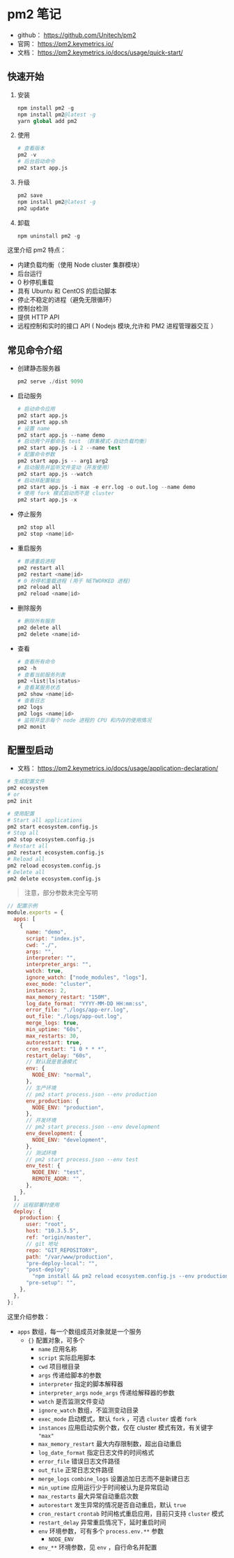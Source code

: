 # pm2 笔记

- github： https://github.com/Unitech/pm2
- 官网： https://pm2.keymetrics.io/
- 文档： https://pm2.keymetrics.io/docs/usage/quick-start/

## 快速开始

1. 安装
   ```s
   npm install pm2 -g
   npm install pm2@latest -g
   yarn global add pm2
   ```
2. 使用
   ```s
   # 查看版本
   pm2 -v
   # 后台启动命令
   pm2 start app.js
   ```
3. 升级
   ```s
   pm2 save
   npm install pm2@latest -g
   pm2 update
   ```
4. 卸载
   ```s
   npm uninstall pm2 -g
   ```

这里介绍 pm2 特点：

- 内建负载均衡（使用 Node cluster 集群模块）
- 后台运行
- 0 秒停机重载
- 具有 Ubuntu 和 CentOS 的启动脚本
- 停止不稳定的进程（避免无限循环）
- 控制台检测
- 提供 HTTP API
- 远程控制和实时的接口 API ( Nodejs 模块,允许和 PM2 进程管理器交互 ）

## 常见命令介绍

- 创建静态服务器
  ```s
  pm2 serve ./dist 9090
  ```
- 启动服务
  ```s
  # 启动命令应用
  pm2 start app.js
  pm2 start app.sh
  # 设置 name
  pm2 start app.js --name demo
  # 启动两个并都命名 test （群集模式-自动负载均衡）
  pm2 start app.js -i 2 --name test
  # 配置命令参数
  pm2 start app.js -- arg1 arg2
  # 启动服务并监听文件变动（开发使用）
  pm2 start app.js --watch
  # 启动并配置输出
  pm2 start app.js -i max -e err.log -o out.log --name demo
  # 使用 fork 模式启动而不是 cluster
  pm2 start app.js -x
  ```
- 停止服务
  ```s
  pm2 stop all
  pm2 stop <name|id>
  ```
- 重启服务
  ```s
  # 普通重启进程
  pm2 restart all
  pm2 restart <name|id>
  # 0 秒停机重载进程 (用于 NETWORKED 进程)
  pm2 reload all
  pm2 reload <name|id>
  ```
- 删除服务
  ```s
  # 删除所有服务
  pm2 delete all
  pm2 delete <name|id>
  ```
- 查看
  ```s
  # 查看所有命令
  pm2 -h
  # 查看当前服务列表
  pm2 <list|ls|status>
  # 查看某服务状态
  pm2 show <name|id>
  # 查看日志
  pm2 logs
  pm2 logs <name|id>
  # 监视并显示每个 node 进程的 CPU 和内存的使用情况
  pm2 monit
  ```

## 配置型启动

- 文档： https://pm2.keymetrics.io/docs/usage/application-declaration/

```s
# 生成配置文件
pm2 ecosystem
# or
pm2 init
```

```s
# 使用配置
# Start all applications
pm2 start ecosystem.config.js
# Stop all
pm2 stop ecosystem.config.js
# Restart all
pm2 restart ecosystem.config.js
# Reload all
pm2 reload ecosystem.config.js
# Delete all
pm2 delete ecosystem.config.js
```

> 注意，部分参数未完全写明

```js
// 配置示例
module.exports = {
  apps: [
    {
      name: "demo",
      script: "index.js",
      cwd: "./",
      args: "",
      interpreter: "",
      interpreter_args: "",
      watch: true,
      ignore_watch: ["node_modules", "logs"],
      exec_mode: "cluster",
      instances: 2,
      max_memory_restart: "150M",
      log_date_format: "YYYY-MM-DD HH:mm:ss",
      error_file: "./logs/app-err.log",
      out_file: "./logs/app-out.log",
      merge_logs: true,
      min_uptime: "60s",
      max_restarts: 30,
      autorestart: true,
      cron_restart: "1 0 * * *",
      restart_delay: "60s",
      // 默认就是普通模式
      env: {
        NODE_ENV: "normal",
      },
      // 生产环境
      // pm2 start process.json --env production
      env_production: {
        NODE_ENV: "production",
      },
      // 开发环境
      // pm2 start process.json --env development
      env_development: {
        NODE_ENV: "development",
      },
      // 测试环境
      // pm2 start process.json --env test
      env_test: {
        NODE_ENV: "test",
        REMOTE_ADDR: "",
      },
    },
  ],
  // 远程部署时使用
  deploy: {
    production: {
      user: "root",
      host: "10.3.5.5",
      ref: "origin/master",
      // git 地址
      repo: "GIT_REPOSITORY",
      path: "/var/www/production",
      "pre-deploy-local": "",
      "post-deploy":
        "npm install && pm2 reload ecosystem.config.js --env production",
      "pre-setup": "",
    },
  },
};
```

这里介绍参数：

- `apps` 数组，每一个数组成员对象就是一个服务
  - `{}` 配置对象，可多个
    - `name` 应用名称
    - `script` 实际启用脚本
    - `cwd` 项目根目录
    - `args` 传递给脚本的参数
    - `interpreter` 指定的脚本解释器
    - `interpreter_args` `node_args` 传递给解释器的参数
    - `watch` 是否监测文件变动
    - `ignore_watch` 数组，不监测变动目录
    - `exec_mode` 启动模式，默认 `fork` ，可选 `cluster` 或者 `fork`
    - `instances` 应用启动实例个数，仅在 cluster 模式有效，有关键字 `"max"`
    - `max_memory_restart` 最大内存限制数，超出自动重启
    - `log_date_format` 指定日志文件的时间格式
    - `error_file` 错误日志文件路径
    - `out_file` 正常日志文件路径
    - `merge_logs` `combine_logs` 设置追加日志而不是新建日志
    - `min_uptime` 应用运行少于时间被认为是异常启动
    - `max_restarts` 最大异常自动重启次数
    - `autorestart` 发生异常的情况是否自动重启，默认 `true`
    - `cron_restart` `crontab` 时间格式重启应用，目前只支持 `cluster` 模式
    - `restart_delay` 异常重启情况下，延时重启时间
    - `env` 环境参数，可有多个 `process.env.**` 参数
      - `NODE_ENV`
    - `env_**` 环境参数，见 `env` ，自行命名并配置
